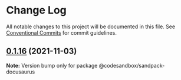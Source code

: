 # Change Log

All notable changes to this project will be documented in this file.
See [Conventional Commits](https://conventionalcommits.org) for commit guidelines.

## [0.1.16](https://github.com/codesandbox/sandpack/compare/v0.1.15...v0.1.16) (2021-11-03)

**Note:** Version bump only for package @codesandbox/sandpack-docusaurus
